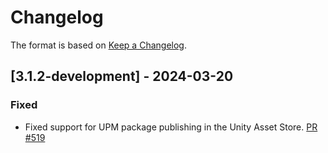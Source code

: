 # Changelog

The format is based on [Keep a Changelog](https://keepachangelog.com/en/1.1.0/).

## [3.1.2-development] - 2024-03-20

### Fixed

* Fixed support for UPM package publishing in the Unity Asset Store. [PR #519](https://github.com/MixedRealityToolkit/MixedRealityToolkit-Unity/pull/519)
